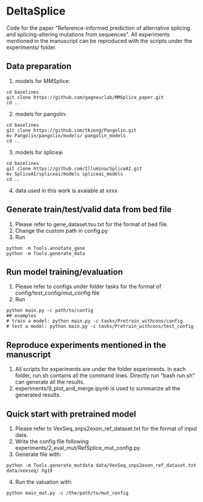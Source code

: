 # DeltaSplice
Code for the paper "Reference-informed prediction of alternative splicing and splicing-altering mutations from sequences". All experiments mentioned in the manuscript can be reproduced with the scripts under the experiments/ folder.

## Data preparation
1. models for MMSplice: 
>>>
    cd baselines
    git clone https://github.com/gagneurlab/MMSplice_paper.git
    cd ..
>>>
2. models for pangolin:
>>>
    cd baselines
    git clone https://github.com/tkzeng/Pangolin.git
    mv Pangolin/pangolin/models/ pangolin_models
    cd ..
>>>
3. models for spliceai
>>>
    cd baselines
    git clone https://github.com/Illumina/SpliceAI.git
    mv SpliceAI/spliceai/models spliceai_models
    cd ..
>>>
4. data used in this work is avaiable at xxxx

## Generate train/test/valid data from bed file
1. Please refer to gene_dataset.tsu.txt for the format of bed file.
2. Change the custom path in config.py
3. Run
>>>
    python -m Tools.annotate_gene
    python -m Tools.generate_data
>>>

## Run model training/evaluation
1. Please refer to configs under folder tasks for the format of config/test_config/mut_config file
2. Run
>>>
    python main.py -c path/to/config
    ## examples
    # train a model: python main.py -c tasks/Pretrain_withcons/config
    # test a model: python main.py -c tasks/Pretrain_withcons/test_config
>>>

## Reproduce experiments mentioned in the manuscript
1. All scripts for experiments are under the folder experiments. In each folder, run.sh contains all the command lines. Directly run "bash run.sh" can generate all the results.
2. experiments/9_plot_and_merge.ipynb is used to summarize all the generated results.

## Quick start with pretrained model
1. Please refer to VexSeq_snps2exon_ref_dataset.txt for the format of input data.
2. Write the config file following experiments/2_eval_mut/RefSplice_mut_config.py.
3. Generate file with:
>>>
    python -m Tools.generate_mutdata data/VexSeq_snps2exon_ref_dataset.txt data/vexseq/ hg19 
>>>
4. Run the valuation with:
>>>
    python main_mut.py -c /the/path/to/mut_config
>>>
